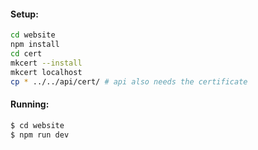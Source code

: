 #### Setup:

```bash
cd website
npm install
cd cert
mkcert --install
mkcert localhost
cp * ../../api/cert/ # api also needs the certificate
```

#### Running:

```bash
$ cd website
$ npm run dev
```

